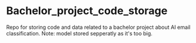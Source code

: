 # Bachelor_project_code_storage

Repo for storing code and data related to a bachelor project about AI email classification.
Note: model stored sepperatly as it's too big.
